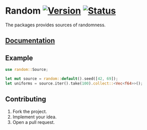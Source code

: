 # Random [![Version][version-img]][version-url] [![Status][status-img]][status-url]

The packages provides sources of randomness.

## [Documentation][docs]

## Example

```rust
use random::Source;

let mut source = random::default().seed([42, 69]);
let uniforms = source.iter().take(100).collect::<Vec<f64>>();
```

## Contributing

1. Fork the project.
2. Implement your idea.
3. Open a pull request.

[version-img]: https://img.shields.io/crates/v/random.svg
[version-url]: https://crates.io/crates/random
[status-img]: https://travis-ci.org/stainless-steel/random.svg?branch=master
[status-url]: https://travis-ci.org/stainless-steel/random
[docs]: https://stainless-steel.github.io/random
